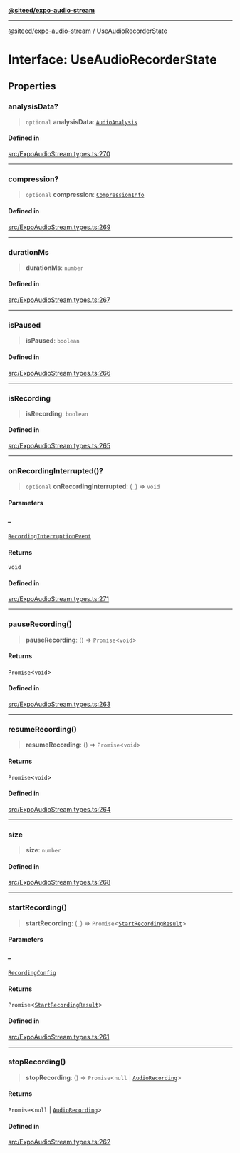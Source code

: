 [**@siteed/expo-audio-stream**](../README.md)

***

[@siteed/expo-audio-stream](../README.md) / UseAudioRecorderState

# Interface: UseAudioRecorderState

## Properties

### analysisData?

> `optional` **analysisData**: [`AudioAnalysis`](AudioAnalysis.md)

#### Defined in

[src/ExpoAudioStream.types.ts:270](https://github.com/deeeed/expo-audio-stream/blob/ba353911fdf6c5275be49c3589b33665f6636884/packages/expo-audio-stream/src/ExpoAudioStream.types.ts#L270)

***

### compression?

> `optional` **compression**: [`CompressionInfo`](CompressionInfo.md)

#### Defined in

[src/ExpoAudioStream.types.ts:269](https://github.com/deeeed/expo-audio-stream/blob/ba353911fdf6c5275be49c3589b33665f6636884/packages/expo-audio-stream/src/ExpoAudioStream.types.ts#L269)

***

### durationMs

> **durationMs**: `number`

#### Defined in

[src/ExpoAudioStream.types.ts:267](https://github.com/deeeed/expo-audio-stream/blob/ba353911fdf6c5275be49c3589b33665f6636884/packages/expo-audio-stream/src/ExpoAudioStream.types.ts#L267)

***

### isPaused

> **isPaused**: `boolean`

#### Defined in

[src/ExpoAudioStream.types.ts:266](https://github.com/deeeed/expo-audio-stream/blob/ba353911fdf6c5275be49c3589b33665f6636884/packages/expo-audio-stream/src/ExpoAudioStream.types.ts#L266)

***

### isRecording

> **isRecording**: `boolean`

#### Defined in

[src/ExpoAudioStream.types.ts:265](https://github.com/deeeed/expo-audio-stream/blob/ba353911fdf6c5275be49c3589b33665f6636884/packages/expo-audio-stream/src/ExpoAudioStream.types.ts#L265)

***

### onRecordingInterrupted()?

> `optional` **onRecordingInterrupted**: (`_`) => `void`

#### Parameters

##### \_

[`RecordingInterruptionEvent`](RecordingInterruptionEvent.md)

#### Returns

`void`

#### Defined in

[src/ExpoAudioStream.types.ts:271](https://github.com/deeeed/expo-audio-stream/blob/ba353911fdf6c5275be49c3589b33665f6636884/packages/expo-audio-stream/src/ExpoAudioStream.types.ts#L271)

***

### pauseRecording()

> **pauseRecording**: () => `Promise`\<`void`\>

#### Returns

`Promise`\<`void`\>

#### Defined in

[src/ExpoAudioStream.types.ts:263](https://github.com/deeeed/expo-audio-stream/blob/ba353911fdf6c5275be49c3589b33665f6636884/packages/expo-audio-stream/src/ExpoAudioStream.types.ts#L263)

***

### resumeRecording()

> **resumeRecording**: () => `Promise`\<`void`\>

#### Returns

`Promise`\<`void`\>

#### Defined in

[src/ExpoAudioStream.types.ts:264](https://github.com/deeeed/expo-audio-stream/blob/ba353911fdf6c5275be49c3589b33665f6636884/packages/expo-audio-stream/src/ExpoAudioStream.types.ts#L264)

***

### size

> **size**: `number`

#### Defined in

[src/ExpoAudioStream.types.ts:268](https://github.com/deeeed/expo-audio-stream/blob/ba353911fdf6c5275be49c3589b33665f6636884/packages/expo-audio-stream/src/ExpoAudioStream.types.ts#L268)

***

### startRecording()

> **startRecording**: (`_`) => `Promise`\<[`StartRecordingResult`](StartRecordingResult.md)\>

#### Parameters

##### \_

[`RecordingConfig`](RecordingConfig.md)

#### Returns

`Promise`\<[`StartRecordingResult`](StartRecordingResult.md)\>

#### Defined in

[src/ExpoAudioStream.types.ts:261](https://github.com/deeeed/expo-audio-stream/blob/ba353911fdf6c5275be49c3589b33665f6636884/packages/expo-audio-stream/src/ExpoAudioStream.types.ts#L261)

***

### stopRecording()

> **stopRecording**: () => `Promise`\<`null` \| [`AudioRecording`](AudioRecording.md)\>

#### Returns

`Promise`\<`null` \| [`AudioRecording`](AudioRecording.md)\>

#### Defined in

[src/ExpoAudioStream.types.ts:262](https://github.com/deeeed/expo-audio-stream/blob/ba353911fdf6c5275be49c3589b33665f6636884/packages/expo-audio-stream/src/ExpoAudioStream.types.ts#L262)
